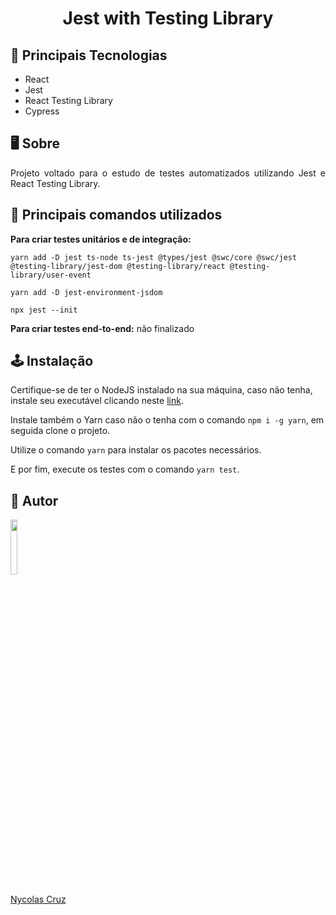 <h1 align="center">Jest with Testing Library</h1>

## 🚀 Principais Tecnologias

- React
- Jest
- React Testing Library
- Cypress

## 🖥️ Sobre

<p align="justify">Projeto voltado para o estudo de testes automatizados utilizando Jest e React Testing Library.</p>

## 🔧 Principais comandos utilizados

**Para criar testes unitários e de integração:**

```
yarn add -D jest ts-node ts-jest @types/jest @swc/core @swc/jest @testing-library/jest-dom @testing-library/react @testing-library/user-event
```

```
yarn add -D jest-environment-jsdom
```

```
npx jest --init
```

**Para criar testes end-to-end:**
não finalizado

## 🕹️ Instalação

Certifique-se de ter o NodeJS instalado na sua máquina, caso não tenha, instale seu executável clicando neste <a href="https://nodejs.org/pt-br/download/">link</a>.

Instale também o Yarn caso não o tenha com o comando ````npm i -g yarn````, em seguida clone o projeto.

Utilize o comando ````yarn```` para instalar os pacotes necessários.

E por fim, execute os testes com o comando ````yarn test````.

## 🐧 Autor

<a href="https://github.com/NycolasCruz">
    <img src="https://github.com/NycolasCruz.png"  width="15%">
    <p>Nycolas Cruz</p>
</a>
